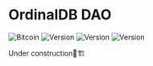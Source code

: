 # OrdinalDB DAO
![Bitcoin](https://badgen.net/badge/icon/Bitcoin/orange?icon=bitcoin&label)
![Version](https://img.shields.io/badge/Version-Alpha-black)
![Version](https://img.shields.io/discord/1073430491367215174?color=black&label=Discord&logo=Discord)
![Version](https://img.shields.io/twitter/follow/OrdDragonBall?style=social)

Under construction🚧🏗️